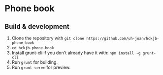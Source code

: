 # Phone book

## Build & development

1. Clone the repository with `git clone https://github.com/uh-joan/hckjb-phone-book`
2. `cd hckjb-phone-book`
3. Install grunt-cli if you don't already have it with: `npm install -g grunt-cli`
4. Run `grunt` for building.
5. Run `grunt serve` for preview.
